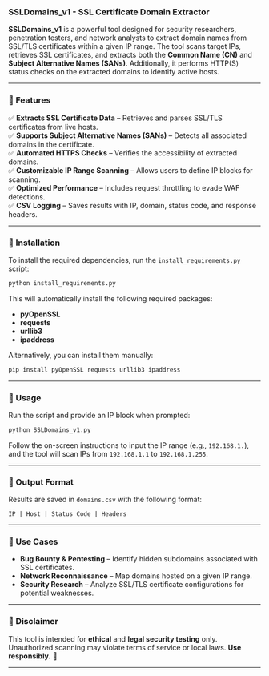 ### **SSLDomains_v1 - SSL Certificate Domain Extractor**  

**SSLDomains_v1** is a powerful tool designed for security researchers, penetration testers, and network analysts to extract domain names from SSL/TLS certificates within a given IP range. The tool scans target IPs, retrieves SSL certificates, and extracts both the **Common Name (CN)** and **Subject Alternative Names (SANs)**. Additionally, it performs HTTP(S) status checks on the extracted domains to identify active hosts.  

---

### **🔹 Features**  
✅ **Extracts SSL Certificate Data** – Retrieves and parses SSL/TLS certificates from live hosts.  
✅ **Supports Subject Alternative Names (SANs)** – Detects all associated domains in the certificate.  
✅ **Automated HTTPS Checks** – Verifies the accessibility of extracted domains.  
✅ **Customizable IP Range Scanning** – Allows users to define IP blocks for scanning.  
✅ **Optimized Performance** – Includes request throttling to evade WAF detections.  
✅ **CSV Logging** – Saves results with IP, domain, status code, and response headers.  

---

### **🔹 Installation**  
To install the required dependencies, run the `install_requirements.py` script:  
```bash
python install_requirements.py
```
This will automatically install the following required packages:  
- **pyOpenSSL**  
- **requests**  
- **urllib3**  
- **ipaddress**  

Alternatively, you can install them manually:  
```bash
pip install pyOpenSSL requests urllib3 ipaddress
```

---

### **🔹 Usage**  
Run the script and provide an IP block when prompted:  
```bash
python SSLDomains_v1.py
```
Follow the on-screen instructions to input the IP range (e.g., `192.168.1.`), and the tool will scan IPs from `192.168.1.1` to `192.168.1.255`.  

---

### **🔹 Output Format**  
Results are saved in `domains.csv` with the following format:  
```
IP | Host | Status Code | Headers
```

---

### **🔹 Use Cases**  
- **Bug Bounty & Pentesting** – Identify hidden subdomains associated with SSL certificates.  
- **Network Reconnaissance** – Map domains hosted on a given IP range.  
- **Security Research** – Analyze SSL/TLS certificate configurations for potential weaknesses.  

---

### **🔹 Disclaimer**  
This tool is intended for **ethical** and **legal security testing** only. Unauthorized scanning may violate terms of service or local laws. **Use responsibly.** 🚀  

---
